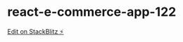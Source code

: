 # react-e-commerce-app-122

[Edit on StackBlitz ⚡️](https://stackblitz.com/edit/react-e-commerce-app-122)